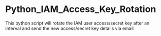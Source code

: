 # Python_IAM_Access_Key_Rotation
This python script will rotate the IAM user access/secret key after an interval and send the new access/secret key details via email
